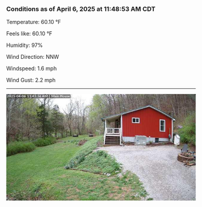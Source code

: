 ### Conditions as of April 6, 2025 at 11:48:53 AM CDT 

Temperature: 60.10 &deg;F

Feels like: 60.10 &deg;F

Humidity: 97%

Wind Direction: NNW

Windspeed: 1.6 mph

Wind Gust: 2.2 mph

---

<img src="./images/latest.jpeg"/>

